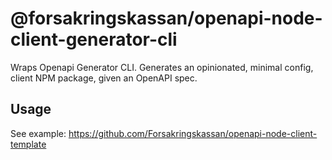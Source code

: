 # @forsakringskassan/openapi-node-client-generator-cli

Wraps Openapi Generator CLI. Generates an opinionated, minimal config, client NPM package, given an OpenAPI spec.

## Usage

See example: https://github.com/Forsakringskassan/openapi-node-client-template